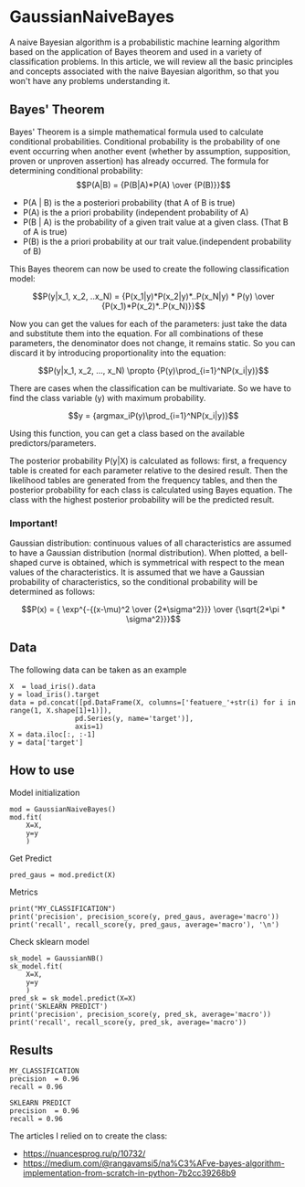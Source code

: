 # GaussianNaiveBayes
A naive Bayesian algorithm is a probabilistic machine learning algorithm based on the application of Bayes theorem and used in a variety of classification problems. In this article, we will review all the basic principles and concepts associated with the naive Bayesian algorithm, so that you won't have any problems understanding it.
## Bayes' Theorem
Bayes' Theorem is a simple mathematical formula used to calculate conditional probabilities.
Conditional probability is the probability of one event occurring when another event (whether by assumption, supposition, proven or unproven assertion) has already occurred.
The formula for determining conditional probability:
$$P(A|B) = {P(B|A)*P(A) \over {P(B)}}$$
- P(A | B) is the a posteriori probability (that A of B is true)
- P(A) is the a priori probability (independent probability of A)
- P(B | A) is the probability of a given trait value at a given class. (That B of A is true)
- P(B) is the a priori probability at our trait value.(independent probability of B)

This Bayes theorem can now be used to create the following classification model:

$$P(y|x_1, x_2, ..x_N) = {P(x_1|y)*P(x_2|y)*..P(x_N|y) * P(y) \over {P(x_1)*P(x_2)*..P(x_N)}}$$

Now you can get the values for each of the parameters: just take the data and substitute them into the equation. For all combinations of these parameters, the denominator does not change, it remains static. So you can discard it by introducing proportionality into the equation:

$$P(y|x_1, x_2, ..., x_N) \propto {P(y)\prod_{i=1}^NP(x_i|y)}$$

There are cases when the classification can be multivariate. So we have to find the class variable (y) with maximum probability.

$$y = {argmax_iP(y)\prod_{i=1}^NP(x_i|y)}$$

Using this function, you can get a class based on the available predictors/parameters.

The posterior probability P(y|X) is calculated as follows: first, a frequency table is created for each parameter relative to the desired result. Then the likelihood tables are generated from the frequency tables, and then the posterior probability for each class is calculated using Bayes equation. The class with the highest posterior probability will be the predicted result.

### Important!
Gaussian distribution: continuous values of all characteristics are assumed to have a Gaussian distribution (normal distribution). When plotted, a bell-shaped curve is obtained, which is symmetrical with respect to the mean values of the characteristics.
It is assumed that we have a Gaussian probability of characteristics, so the conditional probability will be determined as follows:

$$P(x) = { \exp^{-{(x-\mu)^2 \over {2*\sigma^2}}} \over {\sqrt{2*\pi * \sigma^2}}}$$

## Data
The following data can be taken as an example
```
X  = load_iris().data
y = load_iris().target
data = pd.concat([pd.DataFrame(X, columns=['featuere_'+str(i) for i in range(1, X.shape[1]+1)]), 
                pd.Series(y, name='target')], 
                axis=1)
X = data.iloc[:, :-1]
y = data['target']
```
## How to use
Model initialization
```
mod = GaussianNaiveBayes()
mod.fit(
    X=X, 
    y=y
    )
```
Get Predict
```
pred_gaus = mod.predict(X)
```
Metrics
```
print("MY_CLASSIFICATION")
print('precision', precision_score(y, pred_gaus, average='macro'))
print('recall', recall_score(y, pred_gaus, average='macro'), '\n')
```
Check sklearn model
```
sk_model = GaussianNB()
sk_model.fit(
    X=X,
    y=y
    )
pred_sk = sk_model.predict(X=X)
print('SKLEARN PREDICT')
print('precision', precision_score(y, pred_sk, average='macro'))
print('recall', recall_score(y, pred_sk, average='macro'))
```
## Results
```
MY_CLASSIFICATION
precision  = 0.96
recall = 0.96 

SKLEARN PREDICT
precision  = 0.96
recall = 0.96
```

The articles I relied on to create the class:
 - https://nuancesprog.ru/p/10732/
 - https://medium.com/@rangavamsi5/na%C3%AFve-bayes-algorithm-implementation-from-scratch-in-python-7b2cc39268b9
